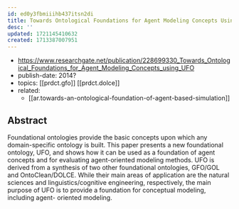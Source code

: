 ```yaml
---
id: ed0y3fbmiiihb437itsn2di
title: Towards Ontological Foundations for Agent Modeling Concepts Using Ufo
desc: ''
updated: 1721145410632
created: 1713387007951
---
```


- https://www.researchgate.net/publication/228699330_Towards_Ontological_Foundations_for_Agent_Modeling_Concepts_using_UFO
- publish-date: 2014?
- topics: [[prdct.gfo]] [[prdct.dolce]]
- related:
  - [[ar.towards-an-ontological-foundation-of-agent-based-simulation]]

## Abstract

Foundational ontologies provide the basic concepts upon which any domain-specific ontology is built. This paper presents a new foundational ontology, UFO, and shows how it can be used as a foundation of agent concepts and for evaluating agent-oriented modeling methods. UFO is derived from a synthesis of two other foundational ontologies, GFO/GOL and OntoClean/DOLCE. While their main areas of application are the natural sciences and linguistics/cognitive engineering, respectively, the main purpose of UFO is to provide a foundation for conceptual modeling, including agent- oriented modeling.